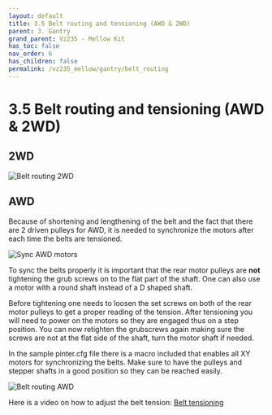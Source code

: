 ```yaml
---
layout: default
title: 3.5 Belt routing and tensioning (AWD & 2WD)
parent: 3. Gantry
grand_parent: Vz235 - Mellow Kit
has_toc: false
nav_order: 6
has_children: false
permalink: /vz235_mellow/gantry/belt_routing
---
```


# 3.5 Belt routing and tensioning (AWD & 2WD)

## 2WD

![Belt routing 2WD](../../assets/images/manual/vz235_printed/gantry/belt_2wd.png)

## AWD

Because of shortening and lengthening of the belt and the fact that there are 2 driven pulleys for AWD, it is needed to synchronize the motors after each time the belts are tensioned.

![Sync AWD motors](https://www.youtube.com/watch?v=so9oqJyirKY)

To sync the belts properly it is important that the rear motor pulleys are **not** tightening the grub screws on to the flat part of the shaft. One can also use a motor with a round shaft instead of a D shaped shaft.

Before tightening one needs to loosen the set screws on both of the rear motor pulleys to get a proper reading of the tension. After tensioning you will need to power on the motors so they are engaged thus on a step position. You can now retighten the grubscrews again making sure the screws are not at the flat side of the shaft, turn the motor shaft if needed.

In the sample pinter.cfg file there is a macro included that enables all XY motors for synchronizing the belts. Make sure to have the pulleys and stepper shafts in a good position so they can be reached easily.

![Belt routing AWD](../../assets/images/manual/vz235_printed/gantry/belt_awd.png)

Here is a video on how to adjust the belt tension: [Belt tensioning](/general/belt-tensioning)
